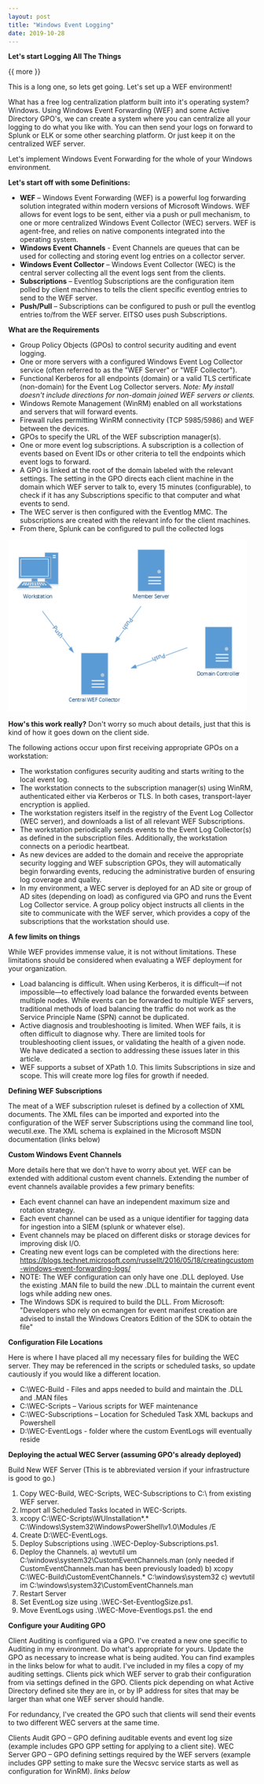 ```yaml
---
layout: post
title: "Windows Event Logging"
date: 2019-10-28
---
```


**Let's start Logging All The Things**

{{ more }}

This is a long one, so lets get going.  Let's set up a WEF environment!

What has a free log centralization platform built into it's operating system?  Windows.  Using Windows Event Forwarding (WEF) and some Active Directory GPO's, we can create a system where you can centralize all your logging to do what you like with.  You can then send your logs on forward to Splunk or ELK or some other searching platform.  Or just keep it on the centralized WEF server.  

Let's implement Windows Event Forwarding for the whole of your Windows environment. 

**Let's start off with some Definitions:**

  * **WEF** – Windows Event Forwarding (WEF) is a powerful log forwarding solution integrated within modern versions of Microsoft Windows.
WEF allows for event logs to be sent, either via a push or pull mechanism, to one or more centralized Windows Event Collector (WEC)
servers. WEF is agent-free, and relies on native components integrated into the operating system.
  * **Windows Event Channels** - Event Channels are queues that can be used for collecting and storing event log entries on a collector server.
  * **Windows Event Collector** – Windows Event Collector (WEC) is the central server collecting all the event logs sent from the clients.
  * **Subscriptions** – Eventlog Subscriptions are the configuration item polled by client machines to tells the client specific eventlog entries to
send to the WEF server.
  * **Push/Pull** – Subscriptions can be configured to push or pull the eventlog entries to/from the WEF server. EITSO uses push Subscriptions.

**What are the Requirements**

  * Group Policy Objects (GPOs) to control security auditing and event logging.
  * One or more servers with a configured Windows Event Log Collector service (often referred to as the "WEF Server" or "WEF
Collector").
  * Functional Kerberos for all endpoints (domain) or a valid TLS certificate (non-domain) for the Event Log Collector servers. *Note: My install doesn't include directions for non-domain joined WEF servers or clients.*
  * Windows Remote Management (WinRM) enabled on all workstations and servers that will forward events.
  * Firewall rules permitting WinRM connectivity (TCP 5985/5986) and WEF between the devices.
  * GPOs to specify the URL of the WEF subscription manager(s).
  * One or more event log subscriptions. A subscription is a collection of events based on Event IDs or other criteria to tell the
endpoints which event logs to forward.
  * A GPO is linked at the root of the domain labeled with the relevant settings. The setting in the GPO directs each client machine in
the domain which WEF server to talk to, every 15 minutes (configurable), to check if it has any Subscriptions specific to that
computer and what events to send.
  * The WEC server is then configured with the Eventlog MMC. The subscriptions are created with the relevant info for the client
machines.
  * From there, Splunk can be configured to pull the collected logs

![alt text](https://raw.githubusercontent.com/soccershoe/JustAnotherAdmin/master/images/WEFPicture.PNG)

**How's this work really?**
Don't worry so much about details, just that this is kind of how it goes down on the client side.

The following actions occur upon first receiving appropriate GPOs on a workstation:
  * The workstation configures security auditing and starts writing to the local event log.
  * The workstation connects to the subscription manager(s) using WinRM, authenticated either via Kerberos or TLS. In both cases,
transport-layer encryption is applied.
  * The workstation registers itself in the registry of the Event Log Collector (WEC server), and downloads a list of all relevant WEF
Subscriptions.
  * The workstation periodically sends events to the Event Log Collector(s) as defined in the subscription files. Additionally, the
workstation connects on a periodic heartbeat.
  * As new devices are added to the domain and receive the appropriate security logging and WEF subscription GPOs, they will automatically
begin forwarding events, reducing the administrative burden of ensuring log coverage and quality.
  * In my environment, a WEC server is deployed for an AD site or group of AD sites (depending on load) as configured via GPO and runs the Event Log Collector service. A group policy object instructs all clients in the site to communicate with the WEF server, which provides a copy of the subscriptions that the workstation should use.

**A few limits on things**

While WEF provides immense value, it is not without limitations. These limitations should be considered when evaluating a WEF
deployment for your organization.

  * Load balancing is difficult. When using Kerberos, it is difficult—if not impossible—to effectively load balance the forwarded events
between multiple nodes. While events can be forwarded to multiple WEF servers, traditional methods of load balancing the traffic
do not work as the Service Principle Name (SPN) cannot be duplicated.
  * Active diagnosis and troubleshooting is limited. When WEF fails, it is often difficult to diagnose why. There are limited tools for
troubleshooting client issues, or validating the health of a given node. We have dedicated a section to addressing these issues later
in this article.
  * WEF supports a subset of XPath 1.0. This limits Subscriptions in size and scope. This will create more log files for growth if needed.

**Defining WEF Subscriptions**

The meat of a WEF subscription ruleset is defined by a collection of XML documents. The XML files can be imported and exported into the
configuration of the WEF server Subscriptions using the command line tool, wecutil.exe. The XML schema is explained in the Microsoft
MSDN documentation (links below)

**Custom Windows Event Channels**

More details here that we don't have to worry about yet.
WEF can be extended with additional custom event channels. Extending the number of event channels available provides a few primary
benefits:
  * Each event channel can have an independent maximum size and rotation strategy.
  * Each event channel can be used as a unique identifier for tagging data for ingestion into a SIEM (splunk or whatever else).
  * Event channels may be placed on different disks or storage devices for improving disk I/O.
  * Creating new event logs can be completed with the directions here: https://blogs.technet.microsoft.com/russellt/2016/05/18/creatingcustom-windows-event-forwarding-logs/ 
  * NOTE: The WEF configuration can only have one .DLL deployed. Use the existing .MAN file to build the new .DLL to maintain the current
event logs while adding new ones.
  * The Windows SDK is required to build the DLL. From Microsoft: "Developers who rely on ecmangen for event manifest creation are advised
to install the Windows Creators Edition of the SDK to obtain the file"

**Configuration File Locations**

Here is where I have placed all my necessary files for building the WEC server.  They may be referenced in the scripts or scheduled tasks, so update cautiously if you would like a different location.
  * C:\WEC-Build - Files and apps needed to build and maintain the .DLL and .MAN files
  * C:\WEC-Scripts – Various scripts for WEF maintenance
  * C:\WEC-Subscriptions – Location for Scheduled Task XML backups and Powershell
  * D:\WEC-EventLogs - folder where the custom EventLogs will eventually reside

**Deploying the actual WEC Server (assuming GPO's already deployed)**

Build New WEF Server (This is te abbreviated version if your infrastructure is good to go.)
1) Copy WEC-Build, WEC-Scripts, WEC-Subscriptions to C:\ from existing WEF server.
2) Import all Scheduled Tasks located in WEC-Scripts.
3) xcopy C:\WEC-Scripts\WUInstallation\*.* C:\Windows\System32\WindowsPowerShell\v1.0\Modules /E
4) Create D:\WEC-EventLogs.
5) Deploy Subscriptions using .\WEC-Deploy-Subscriptions.ps1.
6) Deploy the Channels.
     a) wevtutil um C:\windows\system32\CustomEventChannels.man (only needed if CustomEventChannels.man has been previously
loaded)
     b) xcopy C:\WEC-Build\CustomEventChannels.* C:\windows\system32
     c) wevtutil im C:\windows\system32\CustomEventChannels.man
7) Restart Server
8) Set EventLog size using .\WEC-Set-EventlogSize.ps1.
9) Move EventLogs using .\WEC-Move-Eventlogs.ps1.
the end

**Configure your Auditing GPO**

Client Auditing is configured via a GPO.  I've created a new one specific to Auditing in my environment.  Do what's appropriate for yours. Update the GPO as necessary to increase what is being audited.  You can find examples in the links below for what to audit.  I've included in my files a copy of my auditing settings.  Clients pick which WEF server to grab their configuration from via settings defined in the GPO.  Clients pick depending on what Active Directory defined site they are in, or by IP address for sites that may be larger than what one WEF server should handle.

For redundancy, I've created the GPO such that clients will send their events to two different WEC servers at the same time.

Clients Audit GPO – GPO defining auditable events and event log size (example includes GPO GPP setting for applying to a client site).
WEC Server GPO – GPO defining settings required by the WEF servers (example includes GPP setting to make sure the Wecsvc service starts as well as configuration for WinRM).
*links below*

